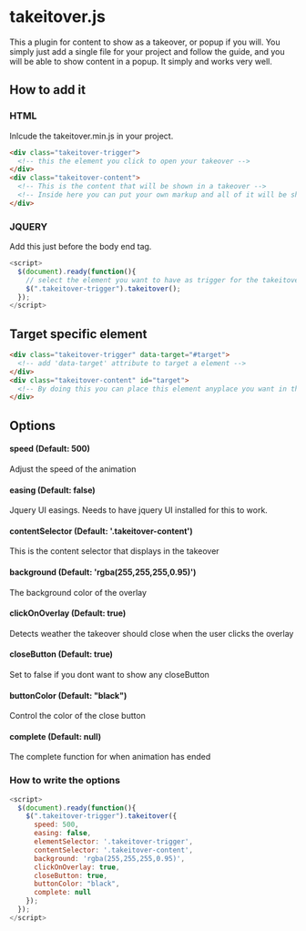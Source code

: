 # takeitover.js
This a plugin for content to show as a takeover, or popup if you will. You simply just add a single file for your project and follow the guide, and you will be able to show content in a popup. It simply and works very well.

## How to add it
### HTML
Inlcude the takeitover.min.js in your project.

```HTML
<div class="takeitover-trigger">
  <!-- this the element you click to open your takeover -->
</div>
<div class="takeitover-content">
  <!-- This is the content that will be shown in a takeover -->
  <!-- Inside here you can put your own markup and all of it will be shown in a takeover -->
</div>
```
### JQUERY
Add this just before the body end tag.
```Javascript
<script>
  $(document).ready(function(){
    // select the element you want to have as trigger for the takeitover content
    $(".takeitover-trigger").takeitover();
  });
</script>
```
## Target specific element

```HTML
<div class="takeitover-trigger" data-target="#target">
  <!-- add 'data-target' attribute to target a element -->
</div>
<div class="takeitover-content" id="target">
  <!-- By doing this you can place this element anyplace you want in the document -->
</div>
```

## Options
#### speed (Default: 500)
Adjust the speed of the animation

#### easing (Default: false)
Jquery UI easings. Needs to have jquery UI installed for this to work.

#### contentSelector (Default: '.takeitover-content')
This is the content selector that displays in the takeover

#### background (Default: 'rgba(255,255,255,0.95)')
The background color of the overlay

#### clickOnOverlay (Default: true)
Detects weather the takeover should close when the user clicks the overlay

#### closeButton (Default: true)
Set to false if you dont want to show any closeButton

#### buttonColor (Default: "black")
Control the color of the close button

#### complete (Default: null)
The complete function for when animation has ended

### How to write the options
```Javascript
<script>
  $(document).ready(function(){
    $(".takeitover-trigger").takeitover({
      speed: 500,
      easing: false,
      elementSelector: '.takeitover-trigger',
      contentSelector: '.takeitover-content',
      background: 'rgba(255,255,255,0.95)',
      clickOnOverlay: true,
      closeButton: true,
      buttonColor: "black",
      complete: null
    });
  });
</script>
```